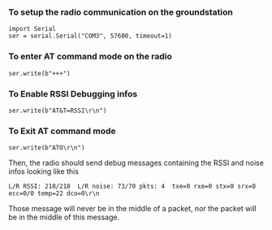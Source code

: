 ### To setup the radio communication on the groundstation

```
import Serial
ser = serial.Serial("COM3", 57600, timeout=1)
```

### To enter AT command mode on the radio

```
ser.write(b"+++")
```

### To Enable RSSI Debugging infos

```
ser.write(b"AT&T=RSSI\r\n")
```

### To Exit AT command mode

```
ser.write(b"ATO\r\n")
```

Then, the radio should send debug messages containing the RSSI and noise infos looking like this
```
L/R RSSI: 218/218  L/R noise: 73/70 pkts: 4  txe=0 rxe=0 stx=0 srx=0 ecc=0/0 temp=22 dco=0\r\n
```

Those message will never be in the middle of a packet, nor the packet will be in the middle of this message. 